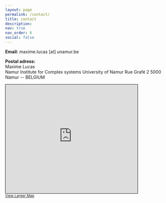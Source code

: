 ```yaml
---
layout: page
permalink: /contact/
title: contact
description: 
nav: true
nav_order: 6
social: false
---
```



**Email:** maxime.lucas [at] unamur.be  

**Postal adress:**  
Maxime Lucas  
Namur Institute for Complex systems 
University of Namur
Rue Grafé 2
5000 Namur -- BELGIUM

<iframe width="425" height="350" src="https://www.openstreetmap.org/export/embed.html?bbox=4.8582127690315255%2C50.46585188345008%2C4.86046314239502%2C50.46717333681444&amp;layer=mapnik" style="border: 1px solid black"></iframe><br/><small><a href="https://www.openstreetmap.org/#map=19/50.46651/4.85934">View Larger Map</a></small>
